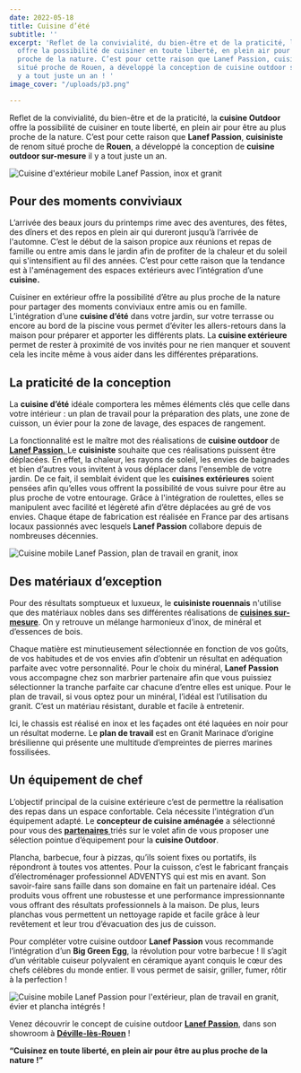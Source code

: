 ```yaml
---
date: 2022-05-18
title: Cuisine d’été
subtitle: ''
excerpt: 'Reflet de la convivialité, du bien-être et de la praticité, la cuisine Outdoor
  offre la possibilité de cuisiner en toute liberté, en plein air pour être au plus
  proche de la nature. C’est pour cette raison que Lanef Passion, cuisiniste de renom
  situé proche de Rouen, a développé la conception de cuisine outdoor sur-mesure il
  y a tout juste un an ! '
image_cover: "/uploads/p3.png"

---
```

Reflet de la convivialité, du bien-être et de la praticité, la **cuisine Outdoor** offre la possibilité de cuisiner en toute liberté, en plein air pour être au plus proche de la nature. C’est pour cette raison que **Lanef Passion**, **cuisiniste** de renom situé proche de **Rouen**, a développé la conception de **cuisine outdoor sur-mesure** il y a tout juste un an.

![Cuisine d'extérieur mobile Lanef Passion, inox et granit](/uploads/0o2a4257.jpg "Cuisine Outoor Lanef Passion")

## **Pour des moments conviviaux**

L’arrivée des beaux jours du printemps rime avec des aventures, des fêtes, des dîners et des repos en plein air qui dureront jusqu’à l’arrivée de l'automne. C’est le début de la saison propice aux réunions et repas de famille ou entre amis dans le jardin afin de profiter de la chaleur et du soleil qui s'intensifient au fil des années. C’est pour cette raison que la tendance est à l'aménagement des espaces extérieurs avec l’intégration d’une **cuisine.**

Cuisiner en extérieur offre la possibilité d’être au plus proche de la nature pour partager des moments conviviaux entre amis ou en famille. L’intégration d’une **cuisine d’été** dans votre jardin, sur votre terrasse ou encore au bord de la piscine vous permet d’éviter les allers-retours dans la maison pour préparer et apporter les différents plats. La **cuisine extérieure** permet de rester à proximité de vos invités pour ne rien manquer et souvent cela les incite même à vous aider dans les différentes préparations.

## **La praticité de la conception**

La **cuisine d’été** idéale comportera les mêmes éléments clés que celle dans votre intérieur : un plan de travail pour la préparation des plats, une zone de cuisson, un évier pour la zone de lavage, des espaces de rangement.

La fonctionnalité est le maître mot des réalisations de **cuisine outdoor** de[ **Lanef Passion**. ](https://www.lanefpassion.fr/ "Lanef Passion")Le **cuisiniste** souhaite que ces réalisations puissent être déplacées. En effet, la chaleur, les rayons de soleil, les envies de baignades et bien d’autres vous invitent à vous déplacer dans l'ensemble de votre jardin. De ce fait, il semblait évident que les **cuisines extérieures** soient pensées afin qu’elles vous offrent la possibilité de vous suivre pour être au plus proche de votre entourage. Grâce à l'intégration de roulettes, elles se manipulent avec facilité et légèreté afin d’être déplacées au gré de vos envies. Chaque étape de fabrication est réalisée en France par des artisans locaux passionnés avec lesquels **Lanef Passion** collabore depuis de nombreuses décennies.

![Cuisine mobile Lanef Passion, plan de travail en granit, inox](/uploads/0o2a4389.jpg "Cuisine Outdoor Lanef Passion")

## **Des matériaux d’exception**

Pour des résultats somptueux et luxueux, le **cuisiniste rouennais** n'utilise que des matériaux nobles dans ses différentes réalisations de [**cuisines sur-mesure**](https://www.lanefpassion.fr/cuisines "Cuisines Lanef Passion"). On y retrouve un mélange harmonieux d’inox, de minéral et d’essences de bois.

Chaque matière est minutieusement sélectionnée en fonction de vos goûts, de vos habitudes et de vos envies afin d’obtenir un résultat en adéquation parfaite avec votre personnalité. Pour le choix du minéral, **Lanef Passion** vous accompagne chez son marbrier partenaire afin que vous puissiez sélectionner la tranche parfaite car chacune d’entre elles est unique. Pour le plan de travail, si vous optez pour un minéral, l’idéal est l’utilisation du granit. C’est un matériau résistant, durable et facile à entretenir.

Ici, le chassis est réalisé en inox et les façades ont été laquées en noir pour un résultat moderne. Le **plan de travail** est en Granit Marinace d’origine brésilienne qui présente une multitude d’empreintes de pierres marines fossilisées.

## **Un équipement de chef**

L’objectif principal de la cuisine extérieure c’est de permettre la réalisation des repas dans un espace confortable. Cela nécessite l’intégration d’un équipement adapté. Le **concepteur de cuisine aménagée** a sélectionné pour vous des [**partenaires** ](https://www.lanefpassion.fr/partenaires/ "Partenaires Lanef Passion")triés sur le volet afin de vous proposer une sélection pointue d’équipement pour la **cuisine Outdoor**.

Plancha, barbecue, four à pizzas, qu’ils soient fixes ou portatifs, ils répondront à toutes vos attentes. Pour la cuisson, c’est le fabricant français d’électroménager professionnel ADVENTYS qui est mis en avant. Son savoir-faire sans faille dans son domaine en fait un partenaire idéal. Ces produits vous offrent une robustesse et une performance impressionnante vous offrant des résultats professionnels à la maison. De plus, leurs planchas vous permettent un nettoyage rapide et facile grâce à leur revêtement et leur trou d’évacuation des jus de cuisson.

Pour compléter votre cuisine outdoor **Lanef Passion** vous recommande l’intégration d’un **Big Green Egg**, la révolution pour votre barbecue ! Il s’agit d’un véritable cuiseur polyvalent en céramique ayant conquis le cœur des chefs célèbres du monde entier. Il vous permet de saisir, griller, fumer, rôtir à la perfection !

![Cuisine mobile Lanef Passion pour l'extérieur, plan de travail en granit, évier et plancha intégrés ! ](/uploads/0o2a4399.jpg "Cuisine Outdoor Lanef Passion")

Venez découvrir le concept de cuisine outdoor [**Lanef Passion**](https://www.lanefpassion.fr/ "Lanef Pasison"), dans son showroom à [**Déville-lès-Rouen**](https://www.google.com/maps/place/Lanef+Passion/@49.4558882,1.0549078,17z/data=!3m1!4b1!4m5!3m4!1s0x47e0e758d3e25c15:0x70fc0b24bb9f6ffb!8m2!3d49.4558912!4d1.0571117 "Google Maps") !

**“Cuisinez en toute liberté, en plein air pour être au plus proche de la nature !”**